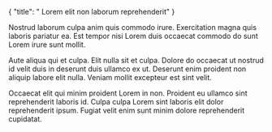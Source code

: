 {
  "title": " Lorem elit non laborum reprehenderit"
}

Nostrud laborum culpa anim quis commodo irure. Exercitation magna quis laboris pariatur ea. Est tempor nisi Lorem duis occaecat commodo do sunt Lorem irure sunt mollit.

Aute aliqua qui et culpa. Elit nulla sit et culpa. Dolore do occaecat ut nostrud id velit duis in deserunt duis ullamco ex ut. Deserunt enim proident non aliquip labore elit nulla. Veniam mollit excepteur est sint velit.

Occaecat elit qui minim proident Lorem in non. Proident eu ullamco sint reprehenderit laboris id. Culpa culpa Lorem sint laboris elit dolor reprehenderit ipsum. Fugiat velit enim sunt minim dolore reprehenderit cupidatat.